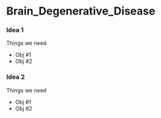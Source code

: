 # Brain_Degenerative_Disease

### Idea 1
Things we need
- Obj #1
- Obj #2

### Idea 2
Things we need
- Obj #1
- Obj #2
